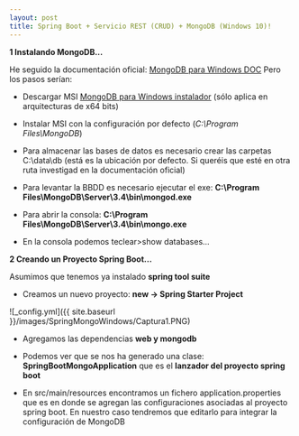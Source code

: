 ```yaml
---
layout: post
title: Spring Boot + Servicio REST (CRUD) + MongoDB (Windows 10)!
---
```


**1 Instalando MongoDB...**

He seguido la documentación oficial: [MongoDB para Windows DOC](https://docs.mongodb.com/manual/tutorial/install-mongodb-on-windows/)
Pero los pasos serían:

- Descargar MSI [MongoDB para Windows instalador](https://www.mongodb.com/download-center#community) (sólo aplica en arquitecturas de x64 bits)

- Instalar MSI con la configuración por defecto (*C:\Program Files\MongoDB*)

- Para almacenar las bases de datos es necesario crear las carpetas C:\data\db (está es la ubicación por defecto. Si queréis que esté en otra ruta investigad en la documentación oficial)

- Para levantar la BBDD es necesario ejecutar el exe: **C:\Program Files\MongoDB\Server\3.4\bin\mongod.exe**

- Para abrir la consola: **C:\Program Files\MongoDB\Server\3.4\bin\mongo.exe**

- En la consola podemos teclear>show databases...






**2 Creando un Proyecto Spring Boot...**

Asumimos que tenemos ya instalado **spring tool suite**

- Creamos un nuevo proyecto: **new -> Spring Starter Project** 

![_config.yml]({{ site.baseurl }}/images/SpringMongoWindows/Captura1.PNG)

- Agregamos las dependencias **web y mongodb**

- Podemos ver que se nos ha generado una clase:  
**SpringBootMongoApplication** que es el **lanzador del proyecto spring boot**

- En src/main/resources encontramos un fichero application.properties que es en donde se agregan las configuraciones asociadas al proyecto spring boot.
En nuestro caso tendremos que editarlo para integrar la configuración de MongoDB




